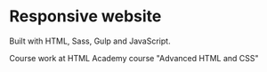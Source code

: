 # Responsive website

Built with HTML, Sass, Gulp and JavaScript.

Course work at HTML Academy course "Advanced HTML and CSS"
